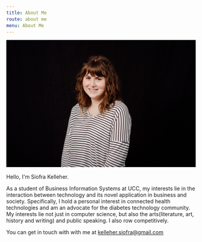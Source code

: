 ```yaml
---
title: About Me
route: about me
menu: About Me
---
```


![](headshot1.jpg)

Hello, I'm Síofra Kelleher.

As a student of Business Information Systems at UCC, my interests lie in the interaction between technology and its novel application in business and society. Specifically, I hold a personal interest in connected health technologies and am an advocate for the diabetes technology community. My interests lie not just in computer science, but also the arts(literature, art, history and writing) and public speaking. I also row competitively.

You can get in touch with with me at <a href="mailto:kelleher.siofra@gmail.com">kelleher.siofra@gmail.com</a>
